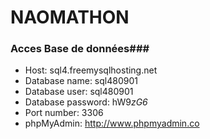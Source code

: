 # NAOMATHON #

### Acces Base de données###

* Host: sql4.freemysqlhosting.net
* Database name: sql480901
* Database user: sql480901
* Database password: hW9*zG6*
* Port number: 3306
* phpMyAdmin: http://www.phpmyadmin.co